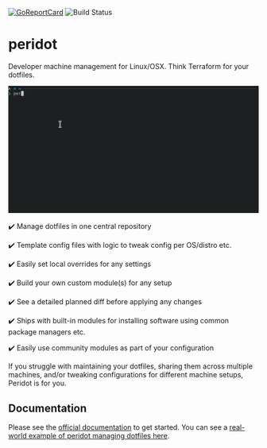 [![GoReportCard](https://goreportcard.com/badge/github.com/liamg/peridot)](https://goreportcard.com/report/github.com/liamg/peridot)
![Build Status](https://github.com/liamg/peridot/actions/workflows/build.yml/badge.svg)

# peridot

Developer machine management for Linux/OSX. Think Terraform for your dotfiles.

![demo](docs/demo.gif)

:heavy_check_mark: Manage dotfiles in one central repository

:heavy_check_mark: Template config files with logic to tweak config per OS/distro etc.

:heavy_check_mark: Easily set local overrides for any settings

:heavy_check_mark: Build your own custom module(s) for any setup

:heavy_check_mark: See a detailed planned diff before applying any changes

:heavy_check_mark: Ships with built-in modules for installing software using common package managers etc.

:heavy_check_mark: Easily use community modules as part of your configuration

If you struggle with maintaining your dotfiles, sharing them across multiple machines, and/or tweaking configurations for different machine setups, Peridot is for you.

## Documentation

Please see the [official documentation](https://www.liam-galvin.co.uk/peridot/guide) to get started. You can see a [real-world example of peridot managing dotfiles here](https://github.com/liamg/peridot-config).
